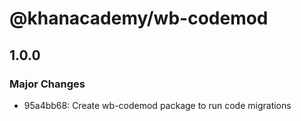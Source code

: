 # @khanacademy/wb-codemod

## 1.0.0

### Major Changes

-   95a4bb68: Create wb-codemod package to run code migrations
